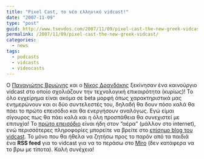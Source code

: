 ```yaml
---
title: "Pixel Cast, το νέο ελληνικό vidcast!"
date: "2007-11-09"
type: "post"
guid: http://www.tsevdos.com/2007/11/09/pixel-cast-the-new-greek-vidcast/
permalink: /2007/11/09/pixel-cast-the-new-greek-vidcast/
categories:
  - news
tags:
  - podcasts
  - vidcasts
  - videocasts
---
```


Ο [Παναγιώτης Βρυώνης](http://vrypan.net/weblog/ "Vrypan blog") και ο [Νίκος Δρανδάκης](http://blogs.sync.gr/ "Sync blogs") ξεκίνησαν ένα καινούργιο vidcast στο οποίο σχολιάζουν την τεχνολογική επικαιρότητα (κυρίως)! Το όλο εγχείρημα είναι ακόμα σε beta μορφή όπως χαρακτηριστικά μας ενημερώνουν και οι δύο συντελεστές του, δηλαδή θα δουν πόσο καλά θα πάει το πρώτο επεισόδιο και θα ενεργήσουν αναλόγως. Εγώ είμαι σίγουρος πως θα πάει καλά και η όλη προσπάθεια θα συνεχιστεί με επιτυχία! Το [πρώτο επεισόδιο](http://www.pixelcast.gr/?p=6 "Pixel Cast : episode 1") είναι ήδη στον &#8220;αέρα&#8221; (μάλλον στο internet), ενώ περισσότερες πληροφορίες μπορείτε να βρείτε στο [επίσημο blog του vidcast](http://www.pixelcast.gr/ "Pixel Cast blog"). Το μόνο που θα ήθελα να ζητήσω προς το παρόν από τα παιδιά ένα **RSS feed** για το vidcast για να το περάσω στο [Miro](http://www.getmiro.com/ "miro software") (δεν κατάφερα να το βρω με τίποτα). Καλή συνέχεια!
